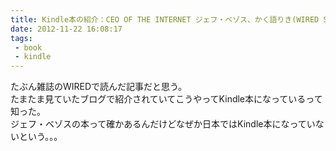 ```yaml
---
title: Kindle本の紹介：CEO OF THE INTERNET ジェフ・ベゾス、かく語りき(WIRED Single Stories 010)
date: 2012-11-22 16:08:17
tags: 
 - book
 - kindle
---
```


たぶん雑誌のWIREDで読んだ記事だと思う。<br>
たまたま見ていたブログで紹介されていてこうやってKindle本になっているって知った。<br>
ジェフ・ベゾスの本って確かあるんだけどなぜか日本ではKindle本になっていないという。。。

<!-- more -->


